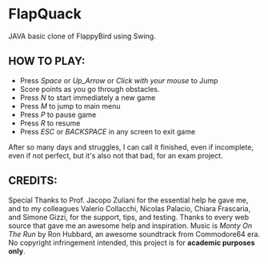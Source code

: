 # FlapQuack
JAVA basic clone of FlappyBird using Swing.

## HOW TO PLAY:

* Press *Space* or *Up_Arrow* or *Click with your mouse* to Jump
* Score points as you go through obstacles.
* Press *N* to start immediately a new game
* Press *M* to jump to main menu
* Press *P* to pause game
* Press *R* to resume
* Press *ESC* or *BACKSPACE* in any screen to exit game


After so many days and struggles, I can call it finished, even if incomplete, even if not perfect, but it's also not that bad, for an exam project.

## CREDITS:
Special Thanks to Prof. Jacopo Zuliani for the essential help he gave me, and to my colleagues Valerio Collacchi, Nicolas Palacio, Chiara Frascaria, and Simone Gizzi, for the support, tips, and testing. 
Thanks to every web source that gave me an awesome help and inspiration.
Music is *Monty On The Run* by Ron Hubbard, an awesome soundtrack from Commodore64 era. No copyright infringement intended, this project is for **academic purposes only**.
